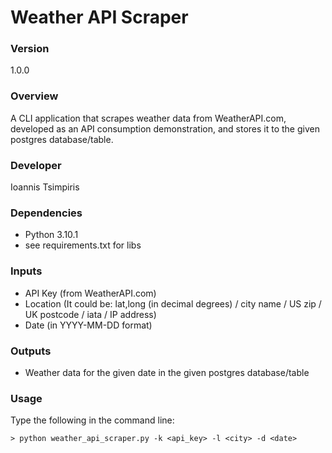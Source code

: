 # Weather API Scraper

### Version
1.0.0

### Overview
A CLI application that scrapes weather data from WeatherAPI.com, developed as an API consumption demonstration, and stores it to the given postgres database/table.

### Developer
Ioannis Tsimpiris

### Dependencies
+ Python 3.10.1
+ see requirements.txt for libs

### Inputs
+ API Key (from WeatherAPI.com)
+ Location (It could be: lat,long (in decimal degrees) / city name / US zip / UK postcode / iata / IP address)
+ Date (in YYYY-MM-DD format)

### Outputs
+ Weather data for the given date in the given postgres database/table

### Usage
Type the following in the command line:
```shell
> python weather_api_scraper.py -k <api_key> -l <city> -d <date>
```
